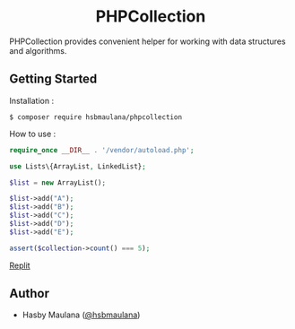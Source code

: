 <h1 align="center">PHPCollection</h1>

PHPCollection provides convenient helper for working with data structures and algorithms.

Getting Started
---

Installation :

```
$ composer require hsbmaulana/phpcollection
```

How to use :

```php
require_once __DIR__ . '/vendor/autoload.php';

use Lists\{ArrayList, LinkedList};

$list = new ArrayList();

$list->add("A");
$list->add("B");
$list->add("C");
$list->add("D");
$list->add("E");

assert($collection->count() === 5);
```

[Replit](https://replit.com/@hsbmaulana/phpcollection)

Author
---

- Hasby Maulana ([@hsbmaulana](https://linkedin.com/in/hsbmaulana))
